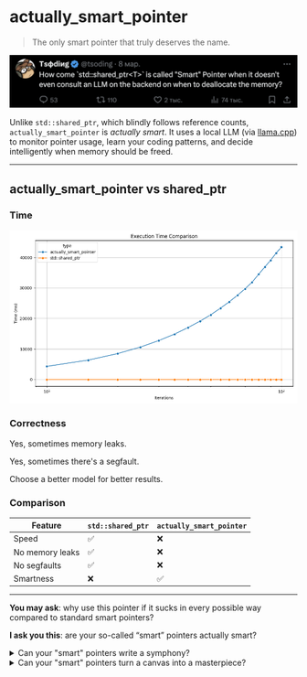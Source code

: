 # actually_smart_pointer

> The only smart pointer that truly deserves the name.

![tweet](img/tweet.png)

Unlike `std::shared_ptr`, which blindly follows reference counts, `actually_smart_pointer` is *actually smart*.
It uses a local LLM (via [llama.cpp](https://github.com/ggml-org/llama.cpp)) to monitor pointer usage, learn your coding patterns, and decide intelligently when memory should be freed.

---

## actually_smart_pointer vs shared_ptr

### Time

![time](img/benchmark_time.png)

### Correctness

Yes, sometimes memory leaks.

Yes, sometimes there's a segfault.

Choose a better model for better results.

### Comparison

| Feature          | `std::shared_ptr` | `actually_smart_pointer` |
|------------------|-------------------|---------------------------|
| Speed            | ✅                | ❌                        |
| No memory leaks  | ✅                | ❌                        |
| No segfaults     | ✅                | ❌                        |
| Smartness        | ❌                | ✅                        |

---

**You may ask**: why use this pointer if it sucks in every possible way compared to standard smart pointers?

**I ask you this**: are your so-called “smart” pointers actually smart?

<details> <summary>Can your "smart" pointers write a symphony?</summary>

```c++
int main() {
    asp::actually_smart_pointer<int> p(new int(5));
    std::cout << p.ask("Write a symphony")<< std::endl;
}
```

Response:

<pre>
 of music in Python using the `fluidsynth` library.

## Installation

You can install the `fluidsynth` library using pip:

```bash
pip install fluidsynth
```

You also need to install the FluidSynth SoundFonts. You can download them from the [FluidSynth website](http://www.fluidsynth.org/).

## Usage

Here is a simple example of how to use the `fluidsynth` library to write a symphony:

```python
from fluidsynth import FluidSynth

fs = FluidSynth()
fs.set_sound_font("/path/to/your/soundfont.sf2")

midi_output = 0
fs.set_midi_output(midi_output)

soundfont_program = 0  # Program number of the soundfont to use
soundfont_bank = 0  # Bank number of the soundfont to use
fs.select_soundfont_program(soundfont_program, soundfont_bank)

# Play a C major chord
chord = [60, 64, 67]  # MIDI note numbers for C, E, G
for note in chord:
    fs.noteon(0, note, 127)

# Wait for a while
import time
time.sleep(1)

# Stop the chord
for note in chord:
    fs.noteoff(0, note)

# Close the MIDI output
fs.delete()
```

This script will play a C major chord for one second. You can adjust the `chord` variable to play different notes.

Please note that this is a very basic example. The `fluidsynth` library is capable of much more, including playing MIDI files, handling multiple MIDI outputs, and more. You should refer to the [FluidSynth documentation](http://www.fluidsynth.org/api/index.html) for more information.

## Further Reading

- [FluidSynth documentation](http://www.fluidsynth.org/api/index.

</pre>

gnu-time:
```
Command being timed: "./example"
...
Elapsed (wall clock) time (h:mm:ss or m:ss): 0:18.99
...
Maximum resident set size (kbytes): 351116
...
```

</details>

<details> <summary>Can your "smart" pointers turn a canvas into a masterpiece?</summary>

```c++
int main() {
    asp::actually_smart_pointer<int> p(new int(5));

    std::cout << p.ask("Turn canvas into a masterpiece")<< std::endl;
}
```

Response???:
<pre>
    </p>
        </div>
        <div class="col-md-4">
          <img src="images/portfolio-4.png" alt="Map of Favorite Spots" class="img-fluid">
          <h3>Map of Favorite Spots</h3>
          <p>I love to travel and I've been to many places. I've created a map of my favorite spots.</p>
        </div>
        <div class="col-md-4">
          <img src="images/portfolio-5.png" alt="Photo Gallery" class="img-fluid">
          <h3>Photo Gallery</h3>
          <p>A collection of my favorite photos. I've taken a lot of pictures and I'm always adding to this collection.</p>
        </div>
        <div class="col-md-4">
          <img src="images/portfolio-6.png" alt="Calculator" class="img-fluid">
          <h3>Calculator</h3>
          <p>A simple calculator that can perform basic arithmetic operations.</p>
        </div>
      </div>
    </div>

    <!-- Footer -->
    <footer class="footer">
      <div class="container">
        <h2>Contact Me</h2>
        <p>If you're interested in chatting or want more information about what I've been working on, I'd love to hear from you.</p>
        <p>Phone <strong>+1 (111) 555-1234</strong></p>
        <p>Email <strong>email@yoursite.com</strong></p>
      </div>
      <div class="footer-bottom">
        <p>Student name</p>
        <p>Back to top</p>
      </div>
    </footer>

    <!-- jQuery first, then Popper.js, then Bootstrap JS -->
    <script src="https://code.jquery.com/jquery-3.3

    
</pre>

gnu-time:

```
Command being timed: "./example"
...
Elapsed (wall clock) time (h:mm:ss or m:ss): 0:16.79
...
Maximum resident set size (kbytes): 356820
...
```

</details>



<details> <summary>Can your "smart" pointers write a bubble sort?</summary>

```c++
int main() {
    asp::actually_smart_pointer<int> p(new int(5));
    std::cout << p.ask("Write bubble sort in c++.") << std::endl;
}
```

Response:
```
A: Here is a simple implementation of Bubble Sort in C++:

#include<iostream>
using namespace std;

void bubbleSort(int arr[], int n) {
   for(int i = 0; i < n-1; i++) {
       for (int j = 0; j < n-i-1; j++) {
           if (arr[j] > arr[j+1]) {
              // Swap arr[j] and arr[j+1]
              int temp = arr[j];
              arr[j] = arr[j+1];
              arr[j+1] = temp;
           }
       }
   }
}

void printArray(int arr[], int size) {
   for (int i = 0; i < size; i++)
       cout<<arr[i]<<" ";
   cout<<endl;
}

int main() {
   int data[] = {-2, 45, 0, 11, -9};
   int size = sizeof(data)/sizeof(data[0]);
   bubbleSort(data, size);
   cout<<"Sorted Array in Ascending Order:\n";
   printArray(data, size);
}
```

gnu-time:
```
Command being timed: "./example"
...
Elapsed (wall clock) time (h:mm:ss or m:ss): 0:17.41
...
Maximum resident set size (kbytes): 357220
...
```
</details>

(Benchmarks use the 4GB model (linked below) on an M2 MacBook Pro.).

---

## Getting Started

### Clone the Repo
```bash
git clone https://github.com/lll-phill-lll/actually_smart_pointer.git
cd actually_smart_pointer
```

### 💡 Prerequisites
- CMake 3.16+
- C++17 compiler
- Python 3 (for visualization)
- gguf-format LLM model

I used this one: https://huggingface.co/TheBloke/deepseek-coder-6.7B-instruct-GGUF.

Download using `wget` or `curl`:
```bash
mkdir -p models
wget -O https://huggingface.co/TheBloke/deepseek-coder-6.7B-instruct-GGUF/resolve/main/deepseek-coder-6.7b-instruct.Q4_K_M.gguf
```
This model gives pretty poor results controlling the refcounts (say hi to memleaks and segfaults) but it uses only about 300Mb of RAM and 4GB of disk space. 

---

## Build the Project

```bash
mkdir build && cd build
cmake ..
cmake --build .
```

To run the example:
```bash
./example
```

---

## Enable Debug Logs

To see all LLM prompts and responses (per-pointer):
```bash
cmake .. -DLLM_DEBUG_LOG=ON
cmake --build .
./example
```

This logs each pointer's lifecycle. Model responses if deleting is required:
```
[LLM][0x7ffd6a1c40a0] actually_smart_pointer::copy_constructor
[LLM][0x7ffd6a1c40a0] Prompt:
Q: copy()
A: false
```

---

## Run Benchmarks

Build and run the two benchmarks:
```bash
cmake --build . --target benchmark_std benchmark_asp
./benchmark_std
./benchmark_asp
```

This generates:
```
benchmark_std.csv
benchmark_asp.csv
```

---

## Visualize Results

Run the plotting script from the project root:
```bash
python3 ../plot_benchmark.py
```

It will generate:
- `benchmark_time.png`
- `benchmark_memory.png`

---

## Design Notes

Each `actually_smart_pointer` contains a `control_block` shared by copies. The block:
- Stores the actual object
- Maintains a string history of all method calls (e.g. `copy()`, `release()`)
- Sends that history to the LLM to decide whether to delete

The LLM prompt looks like:
```
You act as a custom shared_ptr implementation responsible for managing memory via reference counting.
I will report the names of methods called on the smart pointer.
Based on the sequence of operations, respond only with "true" if the memory should be deleted, or "false" if it should not.
```

---


